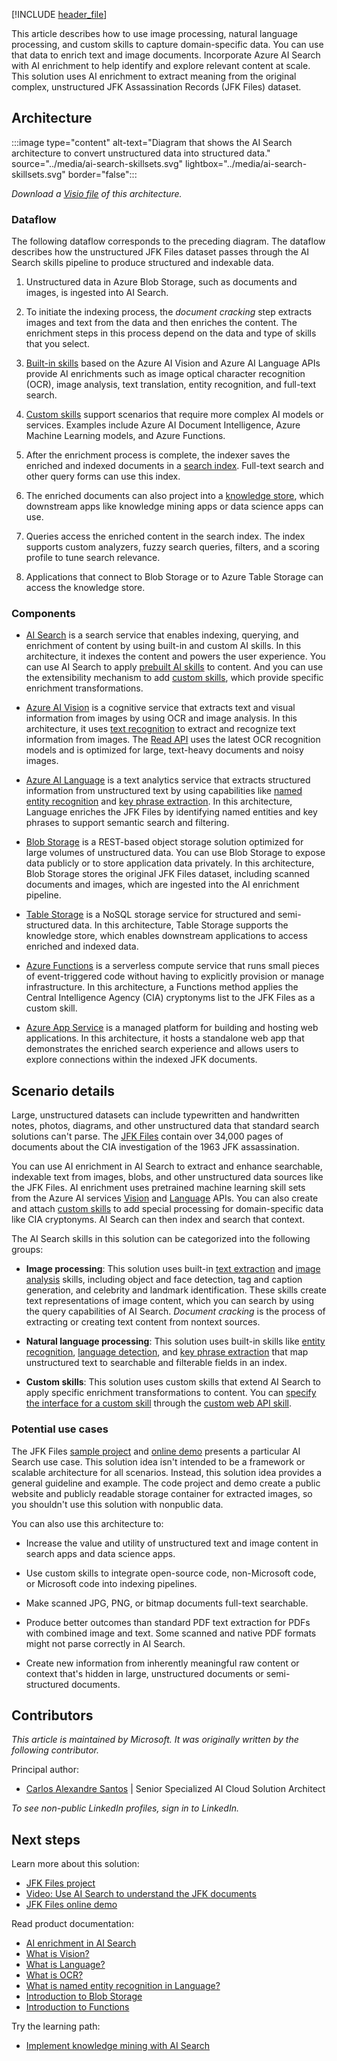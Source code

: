 [!INCLUDE [header_file](../../../includes/sol-idea-header.md)]

This article describes how to use image processing, natural language processing, and custom skills to capture domain-specific data. You can use that data to enrich text and image documents. Incorporate Azure AI Search with AI enrichment to help identify and explore relevant content at scale. This solution uses AI enrichment to extract meaning from the original complex, unstructured JFK Assassination Records (JFK Files) dataset.

## Architecture

:::image type="content" alt-text="Diagram that shows the AI Search architecture to convert unstructured data into structured data." source="../media/ai-search-skillsets.svg" lightbox="../media/ai-search-skillsets.svg" border="false":::

*Download a [Visio file](https://arch-center.azureedge.net/ai-search-skillsets.vsdx) of this architecture.*

### Dataflow

The following dataflow corresponds to the preceding diagram. The dataflow describes how the unstructured JFK Files dataset passes through the AI Search skills pipeline to produce structured and indexable data.

1. Unstructured data in Azure Blob Storage, such as documents and images, is ingested into AI Search.

1. To initiate the indexing process, the *document cracking* step extracts images and text from the data and then enriches the content. The enrichment steps in this process depend on the data and type of skills that you select.

1. [Built-in skills](/azure/search/cognitive-search-predefined-skills) based on the Azure AI Vision and Azure AI Language APIs provide AI enrichments such as image optical character recognition (OCR), image analysis, text translation, entity recognition, and full-text search.

1. [Custom skills](/azure/search/cognitive-search-custom-skill-interface) support scenarios that require more complex AI models or services. Examples include Azure AI Document Intelligence, Azure Machine Learning models, and Azure Functions.

1. After the enrichment process is complete, the indexer saves the enriched and indexed documents in a [search index](/azure/search/search-what-is-an-index). Full-text search and other query forms can use this index.

1. The enriched documents can also project into a [knowledge store](/azure/search/knowledge-store-concept-intro), which downstream apps like knowledge mining apps or data science apps can use.

1. Queries access the enriched content in the search index. The index supports custom analyzers, fuzzy search queries, filters, and a scoring profile to tune search relevance.

1. Applications that connect to Blob Storage or to Azure Table Storage can access the knowledge store.

### Components

- [AI Search](/azure/search/search-what-is-azure-search) is a search service that enables indexing, querying, and enrichment of content by using built-in and custom AI skills. In this architecture, it indexes the content and powers the user experience. You can use AI Search to apply [prebuilt AI skills](/azure/search/cognitive-search-predefined-skills) to content. And you can use the extensibility mechanism to add [custom skills](/azure/search/cognitive-search-custom-skill-interface), which provide specific enrichment transformations.

- [Azure AI Vision](https://azure.microsoft.com/products/ai-services/ai-vision) is a cognitive service that extracts text and visual information from images by using OCR and image analysis. In this architecture, it uses [text recognition](/azure/ai-services/computer-vision/overview-ocr) to extract and recognize text information from images. The [Read API](/azure/ai-services/computer-vision/overview-ocr#ocr-read-editions) uses the latest OCR recognition models and is optimized for large, text-heavy documents and noisy images.

- [Azure AI Language](/azure/ai-services/language-service/overview) is a text analytics service that extracts structured information from unstructured text by using capabilities like [named entity recognition](/azure/synapse-analytics/machine-learning/overview-cognitive-services) and [key phrase extraction](/azure/search/cognitive-search-skill-keyphrases). In this architecture, Language enriches the JFK Files by identifying named entities and key phrases to support semantic search and filtering.

- [Blob Storage](/azure/well-architected/service-guides/azure-blob-storage) is a REST-based object storage solution optimized for large volumes of unstructured data. You can use Blob Storage to expose data publicly or to store application data privately. In this architecture, Blob Storage stores the original JFK Files dataset, including scanned documents and images, which are ingested into the AI enrichment pipeline.

- [Table Storage](/azure/storage/tables/table-storage-overview) is a NoSQL storage service for structured and semi-structured data. In this architecture, Table Storage supports the knowledge store, which enables downstream applications to access enriched and indexed data.

- [Azure Functions](/azure/well-architected/service-guides/azure-functions) is a serverless compute service that runs small pieces of event-triggered code without having to explicitly provision or manage infrastructure. In this architecture, a Functions method applies the Central Intelligence Agency (CIA) cryptonyms list to the JFK Files as a custom skill.

- [Azure App Service](/azure/well-architected/service-guides/app-service-web-apps) is a managed platform for building and hosting web applications. In this architecture, it hosts a standalone web app that demonstrates the enriched search experience and allows users to explore connections within the indexed JFK documents.

## Scenario details

Large, unstructured datasets can include typewritten and handwritten notes, photos, diagrams, and other unstructured data that standard search solutions can't parse. The [JFK Files](https://www.archives.gov/research/jfk/2017-release) contain over 34,000 pages of documents about the CIA investigation of the 1963 JFK assassination.

You can use AI enrichment in AI Search to extract and enhance searchable, indexable text from images, blobs, and other unstructured data sources like the JFK Files. AI enrichment uses pretrained machine learning skill sets from the Azure AI services [Vision](/azure/ai-services/computer-vision/overview) and [Language](/azure/ai-services/language-service/text-analytics-for-health/overview?tabs=ner) APIs. You can also create and attach [custom skills](/azure/search/cognitive-search-custom-skill-interface) to add special processing for domain-specific data like CIA cryptonyms. AI Search can then index and search that context.

The AI Search skills in this solution can be categorized into the following groups:

- **Image processing**: This solution uses built-in [text extraction](/azure/search/cognitive-search-concept-image-scenarios) and [image analysis](/azure/ai-services/computer-vision/overview-image-analysis?tabs=4-0) skills, including object and face detection, tag and caption generation, and celebrity and landmark identification. These skills create text representations of image content, which you can search by using the query capabilities of AI Search. *Document cracking* is the process of extracting or creating text content from nontext sources.

- **Natural language processing**: This solution uses built-in skills like [entity recognition](/azure/search/cognitive-search-skill-entity-recognition), [language detection](/azure/search/cognitive-search-skill-language-detection), and [key phrase extraction](/azure/search/cognitive-search-skill-keyphrases) that map unstructured text to searchable and filterable fields in an index.

- **Custom skills**: This solution uses custom skills that extend AI Search to apply specific enrichment transformations to content. You can [specify the interface for a custom skill](/azure/search/cognitive-search-custom-skill-interface) through the [custom web API skill](/azure/search/cognitive-search-custom-skill-web-api).

### Potential use cases

The JFK Files [sample project](https://github.com/microsoft/AzureSearch_JFK_Files) and [online demo](https://jfk-demo-2019.azurewebsites.net/#/) presents a particular AI Search use case. This solution idea isn't intended to be a framework or scalable architecture for all scenarios. Instead, this solution idea provides a general guideline and example. The code project and demo create a public website and publicly readable storage container for extracted images, so you shouldn't use this solution with nonpublic data.

You can also use this architecture to:

- Increase the value and utility of unstructured text and image content in search apps and data science apps.

- Use custom skills to integrate open-source code, non-Microsoft code, or Microsoft code into indexing pipelines.

- Make scanned JPG, PNG, or bitmap documents full-text searchable.

- Produce better outcomes than standard PDF text extraction for PDFs with combined image and text. Some scanned and native PDF formats might not parse correctly in AI Search.

- Create new information from inherently meaningful raw content or context that's hidden in large, unstructured documents or semi-structured documents.

## Contributors

*This article is maintained by Microsoft. It was originally written by the following contributor.*

Principal author:

 * [Carlos Alexandre Santos](https://www.linkedin.com/in/carlosafsantos) | Senior Specialized AI Cloud Solution Architect

*To see non-public LinkedIn profiles, sign in to LinkedIn.*

## Next steps

Learn more about this solution:

- [JFK Files project](https://github.com/microsoft/AzureSearch_JFK_Files)
- [Video: Use AI Search to understand the JFK documents](/shows/AI-Show/Using-Cognitive-Search-to-Understand-the-JFK-Documents)
- [JFK Files online demo](https://jfk-demo-2019.azurewebsites.net/#/)

Read product documentation:

- [AI enrichment in AI Search](/azure/search/cognitive-search-concept-intro)
- [What is Vision?](/azure/ai-services/computer-vision/overview)
- [What is Language?](/azure/ai-services/language-service/overview)
- [What is OCR?](/azure/ai-services/computer-vision/overview-ocr)
- [What is named entity recognition in Language?](/azure/ai-services/language-service/named-entity-recognition/overview)
- [Introduction to Blob Storage](/azure/storage/blobs/storage-blobs-introduction)
- [Introduction to Functions](/azure/azure-functions/functions-overview)

Try the learning path:

- [Implement knowledge mining with AI Search](/training/paths/implement-knowledge-mining-azure-cognitive-search)
